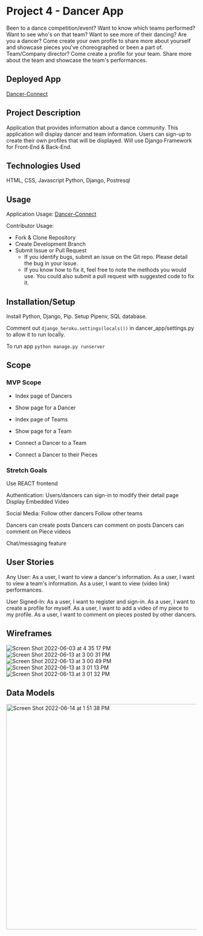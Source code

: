 # Project 4 - Dancer App
Been to a dance competition/event? Want to know which teams performed? Want to see who's on that team? Want to see more of their dancing?
Are you a dancer? Come create your own profile to share more about yourself and showcase pieces you've choreographed or been a part of.
Team/Company director? Come create a profile for your team. Share more about the team and showcase the team's performances.

## Deployed App
[Dancer-Connect](https://dancer-connect.herokuapp.com/)

## Project Description
Application that provides information about a dance community. This application will display dancer and team information. Users can sign-up to create their own profiles that will be displayed.
Will use Django Framework for Front-End & Back-End.

## Technologies Used
HTML, CSS, Javascript
Python, Django, Postresql

## Usage
Application Usage: [Dancer-Connect](https://dancer-connect.herokuapp.com/)

Contributor Usage:
- Fork & Clone Repository
- Create Development Branch
- Submit Issue or Pull Request
  - If you identify bugs, submit an issue on the Git repo. Please detail the bug in your issue.
  - If you know how to fix it, feel free to note the methods you would use. You could also submit a pull request with suggested code to fix it.

## Installation/Setup
Install Python, Django, Pip. Setup Pipenv, SQL database.

Comment out `django_heroku.settings(locals())` in dancer_app/settings.py to allow it to run locally.

To run app `python manage.py runserver`


## Scope
### MVP Scope
- Index page of Dancers
- Show page for a Dancer

- Index page of Teams
- Show page for a Team

- Connect a Dancer to a Team
- Connect a Dancer to their Pieces

### Stretch Goals
Use REACT frontend

Authentication: Users/dancers can sign-in to modify their detail page
Display Embedded Video

Social Media:
Follow other dancers
Follow other teams

Dancers can create posts
Dancers can comment on posts
Dancers can comment on Piece videos

Chat/messaging feature

## User Stories
Any User:
As a user, I want to view a dancer's information.
As a user, I want to view a team's information.
As a user, I want to view (video link) performances.

User Signed-In:
As a user, I want to register and sign-in.
As a user, I want to create a profile for myself.
As a user, I want to add a video of my piece to my profile.
As a user, I want to comment on pieces posted by other dancers.

## Wireframes
![Screen Shot 2022-06-03 at 4 35 17 PM](https://user-images.githubusercontent.com/101363667/171948451-f53dd9ec-d372-46bc-944e-36b78d83542a.png)
![Screen Shot 2022-06-13 at 3 00 31 PM](https://user-images.githubusercontent.com/101363667/173425774-fb30522a-4fa7-4f72-9ed1-391afc020981.png)
![Screen Shot 2022-06-13 at 3 00 49 PM](https://user-images.githubusercontent.com/101363667/173425801-64306314-c905-45f9-ac3d-0ffbc78336e1.png)
![Screen Shot 2022-06-13 at 3 01 13 PM](https://user-images.githubusercontent.com/101363667/173425837-0780dd42-2574-44d6-a95c-b415548d8099.png)
![Screen Shot 2022-06-13 at 3 01 32 PM](https://user-images.githubusercontent.com/101363667/173425843-f49b15d5-e544-48cf-9196-d850adc97339.png)


## Data Models
<img width="595" alt="Screen Shot 2022-06-14 at 1 51 38 PM" src="https://user-images.githubusercontent.com/101363667/173656490-921dc334-7ca4-4653-b02e-f74f15653635.png">

